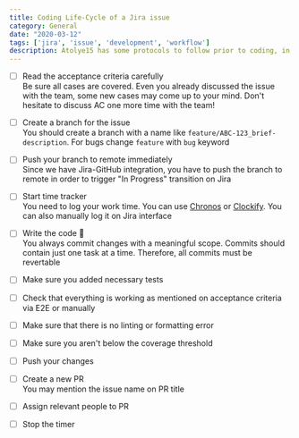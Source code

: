 ```yaml
---
title: Coding Life-Cycle of a Jira issue
category: General
date: "2020-03-12"
tags: ['jira', 'issue', 'development', 'workflow']
description: Atolye15 has some protocols to follow prior to coding, in progress and afterwards of coding as well.
---
```


- [ ] Read the acceptance criteria carefully  
Be sure all cases are covered. Even you already discussed the issue with the team, some new cases may come up to your mind. Don't hesitate to discuss AC one more time with the team!

- [ ] Create a branch for the issue  
You should create a branch with a name like `feature/ABC-123_brief-description`. For bugs change `feature` with `bug` keyword

- [ ] Push your branch to remote immediately   
Since we have Jira-GitHub integration, you have to push the branch to remote in order to trigger "In Progress" transition on Jira

- [ ] Start time tracker  
You need to log your work time. You can use [Chronos](https://chronos.web-pal.com) or [Clockify](https://clockify.me). You can also manually log it on Jira interface

- [ ] Write the code 👊  
You always commit changes with a meaningful scope. Commits should contain just one task at a time. Therefore, all commits must be revertable

- [ ] Make sure you added necessary tests

- [ ] Check that everything is working as mentioned on acceptance criteria via E2E or manually  

- [ ] Make sure that there is no linting or formatting error

- [ ] Make sure you aren't below the coverage threshold

- [ ] Push your changes

- [ ] Create a new PR  
You may mention the issue name on PR title

- [ ] Assign relevant people to PR

- [ ] Stop the timer
